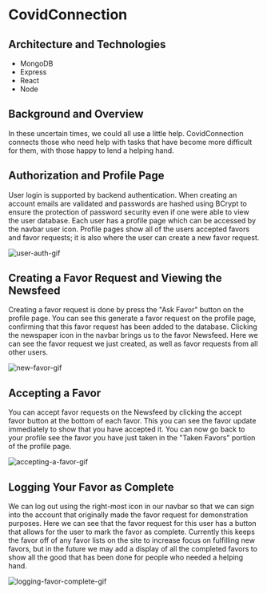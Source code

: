# CovidConnection

## Architecture and Technologies
* MongoDB
* Express
* React
* Node

## Background and Overview
In these uncertain times, we could all use a little help. CovidConnection connects those who need help with tasks that have become more difficult for them, with those happy to lend a helping hand.

## Authorization and Profile Page

User login is supported by backend authentication. When creating an account emails are validated and passwords are hashed using BCrypt to ensure the protection of password security even if one were able to view the user database. Each user has a profile page which can be accessed by the navbar user icon. Profile pages show all of the users accepted favors and favor requests; it is also where the user can create a new favor request.

![user-auth-gif](https://user-images.githubusercontent.com/62472030/105387522-a3476100-5be3-11eb-9474-a5b3376160fd.gif)

## Creating a Favor Request and Viewing the Newsfeed

Creating a favor request is done by press the "Ask Favor" button on the profile page. You can see this generate a favor request on the profile page, confirming that this favor request has been added to the database. Clicking the newspaper icon in the navbar brings us to the favor Newsfeed. Here we can see the favor request we just created, as well as favor requests from all other users.

![new-favor-gif](https://user-images.githubusercontent.com/62472030/105387656-c2de8980-5be3-11eb-8d94-08b400455f54.gif)

## Accepting a Favor

You can accept favor requests on the Newsfeed by clicking the accept favor button at the bottom of each favor. This you can see the favor update immediately to show that you have accepted it. You can now go back to your profile see the favor you have just taken in the "Taken Favors" portion of the profile page.

![accepting-a-favor-gif](https://user-images.githubusercontent.com/62472030/105387715-d2f66900-5be3-11eb-81a3-40677ae9ccf0.gif)

## Logging Your Favor as Complete

We can log out using the right-most icon in our navbar so that we can sign into the account that originally made the favor request for demonstration purposes. Here we can see that the favor request for this user has a button that allows for the user to mark the favor as complete. Currently this keeps the favor off of any favor lists on the site to increase focus on fulfilling new favors, but in the future we may add a display of all the completed favors to show all the good that has been done for people who needed a helping hand.

![logging-favor-complete-gif](https://user-images.githubusercontent.com/62472030/105387782-e30e4880-5be3-11eb-9739-2c9a73ca09d8.gif)

